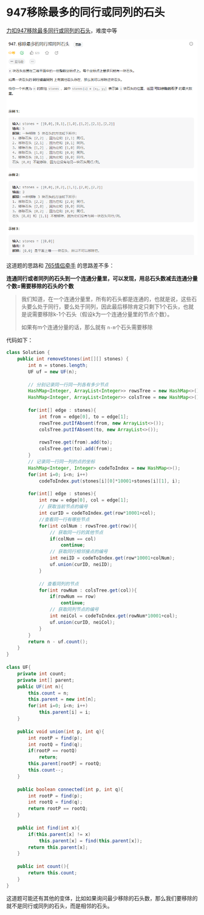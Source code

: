 # 947移除最多的同行或同列的石头

[力扣947移除最多同行或同列的石头](https://leetcode.cn/problems/most-stones-removed-with-same-row-or-column/description/?show=1)，难度中等

![image-20230730125132317](https://raw.githubusercontent.com/lqyspace/mypic/master/PicBed/202307301251420.png)

这道题的思路和 [765情侣牵手](https://leetcode.cn/problems/couples-holding-hands/description/?show=1) 的思路差不多：

**连通同行或者同列的石头到一个连通分量里，可以发现，用总石头数减去连通分量个数=需要移除的石头的个数**

> 我们知道，在一个连通分量里，所有的石头都是连通的，也就是说，这些石头要么处于同行，要么处于同列，因此最后移除肯定只剩下1个石头，也就是说需要移除k-1个石头（假设k为一个连通分量里的节点个数）。
>
> 如果有m个连通分量的话，那么就有 `n-m`个石头需要移除

代码如下：

```java
class Solution {
    public int removeStones(int[][] stones) {
        int n = stones.length;
        UF uf = new UF(n);

        // 分别记录同一行同一列各有多少节点
        HashMap<Integer, ArrayList<Integer>> rowsTree = new HashMap<>();
        HashMap<Integer, ArrayList<Integer>> colsTree = new HashMap<>();

        for(int[] edge : stones){
            int from = edge[0], to = edge[1];
            rowsTree.putIfAbsent(from, new ArrayList<>());
            colsTree.putIfAbsent(to, new ArrayList<>());

            rowsTree.get(from).add(to);
            colsTree.get(to).add(from);
        }
        // 记录同一行同一列的点的坐标
        HashMap<Integer, Integer> codeToIndex = new HashMap<>();
        for(int i=0; i<n; i++)
            codeToIndex.put(stones[i][0]*10001+stones[i][1], i);

        for(int[] edge : stones){
            int row = edge[0], col = edge[1];
            // 获取当前节点的编号
            int curID = codeToIndex.get(row*10001+col);
            //查看同一行有哪些节点
            for(int colNum : rowsTree.get(row)){
                // 获取同一行的其他节点
                if(colNum == col)
                    continue;
                // 获取同行相邻接点的编号
                int neiID = codeToIndex.get(row*10001+colNum);
                uf.union(curID, neiID);
            }

            // 查看同列的节点
            for(int rowNum : colsTree.get(col)){
                if(rowNum == row)
                    continue;
                // 获取同列节点的编号
                int neiCol = codeToIndex.get(rowNum*10001+col);
                uf.union(curID, neiCol);                               
            }
        }
        return n - uf.count();            
    }
}

class UF{
    private int count;
    private int[] parent;
    public UF(int n){
        this.count = n;
        this.parent = new int[n];
        for(int i=0; i<n; i++)
            this.parent[i] = i;
    }

    public void union(int p, int q){
        int rootP = find(p);
        int rootQ = find(q);
        if(rootP == rootQ)
            return;
        this.parent[rootP] = rootQ;
        this.count--;
    }

    public boolean connected(int p, int q){
        int rootP = find(p);
        int rootQ = find(q);
        return rootP == rootQ;
    }

    public int find(int x){
        if(this.parent[x] != x)
            this.parent[x] = find(this.parent[x]);
        return this.parent[x];
    }

    public int count(){
        return this.count;
    }
}
```

这道题可能还有其他的变体，比如如果询问最少移除的石头数，那么我们要移除的就不是同行或同列的石头，而是相邻的石头。